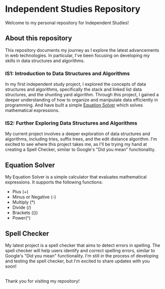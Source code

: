 # Independent Studies Repository

Welcome to my personal repository for Independent Studies! 

## About this repository

This repository documents my journey as I explore the latest advancements in web technologies. In particular, I've been focusing on developing my skills in data structures and algorithms.

### IS1: Introduction to Data Structures and Algorithms

In my first independent study project, I explored the concepts of data structures and algorithms, specifically the stack and linked list data structures, and the shunting yard algorithm. Through this project, I gained a deeper understanding of how to organize and manipulate data efficiently in programming. And have built a simple [Equation Solver](#equation-solver) which solves mathematical expressions.

### IS2: Further Exploring Data Structures and Algorithms

My current project involves a deeper exploration of data structures and algorithms, including tries, suffix trees, and the edit distance algorithm. I'm excited to see where this project takes me, as I'll be trying my hand at creating a Spell Checker, similar to Google's "Did you mean" functionality.

## Equation Solver

My Equation Solver is a simple calculator that evaluates mathematical expressions. It supports the following functions:

* Plus (+)
* Minus or Negative (-)
* Multiply (*)
* Divide (/)
* Brackets (())
* Power(^)

## Spell Checker

My latest project is a spell checker that aims to detect errors in spelling. The spell checker will help users identify and correct spelling errors, similar to Google's "Did you mean" functionality. I'm still in the process of developing and testing the spell checker, but I'm excited to share updates with you soon!

</br>
Thank you for visiting my repository!
